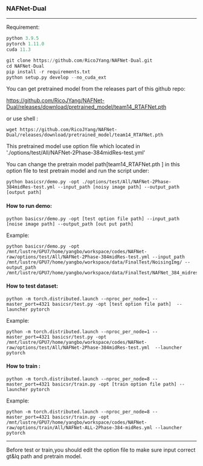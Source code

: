 ### NAFNet-Dual

------

Requirement:

```python
python 3.9.5
pytorch 1.11.0
cuda 11.3

git clone https://github.com/RicoJYang/NAFNet-Dual.git
cd NAFNet-Dual
pip install -r requirements.txt
python setup.py develop --no_cuda_ext
```

You can get pretrained model from the releases part of this github repo:

https://github.com/RicoJYang/NAFNet-Dual/releases/download/pretrained_model/team14_RTAFNet.pth

or use shell :

```
wget https://github.com/RicoJYang/NAFNet-Dual/releases/download/pretrained_model/team14_RTAFNet.pth 
```

This pretrained model use option file which located in './options/test/All/NAFNet-2Phase-384midRes-test.yml'

You can change the pretrain model path[team14_RTAFNet.pth ] in this option file to test  pretrain model and run the script under:

```shell
python basicsr/demo.py -opt ./options/test/All/NAFNet-2Phase-384midRes-test.yml --input_path [noisy image path] --output_path [output path]
```

#### How to run demo:

```shell
python basicsr/demo.py -opt [test option file path] --input_path [noise image path] --output_path [out put path]
```

Example:

`````shell
python basicsr/demo.py -opt /mnt/lustre/GPU7/home/yangbo/workspace/codes/NAFNet-raw/options/test/All/NAFNet-2Phase-384midRes-test.yml --input_path /mnt/lustre/GPU7/home/yangbo/workspace/data/FinalTest/NoisingImg/ --output_path /mnt/lustre/GPU7/home/yangbo/workspace/data/FinalTest/NAFNet_384_midresidue_RESULT/
`````

#### How to test dataset:

```
python -m torch.distributed.launch --nproc_per_node=1 --master_port=4321 basicsr/test.py -opt [test option file path]  --launcher pytorch
```

Example:

```shell
python -m torch.distributed.launch --nproc_per_node=1 --master_port=4321 basicsr/test.py -opt /mnt/lustre/GPU7/home/yangbo/workspace/codes/NAFNet-raw/options/test/All/NAFNet-2Phase-384midRes-test.yml  --launcher pytorch
```

#### How to train :

```
python -m torch.distributed.launch --nproc_per_node=8 --master_port=4321 basicsr/train.py -opt [train option file path] --launcher pytorch
```

Example:

```
python -m torch.distributed.launch --nproc_per_node=8 --master_port=4321 basicsr/train.py -opt /mnt/lustre/GPU7/home/yangbo/workspace/codes/NAFNet-raw/options/train/All/NAFNet-ALL-2Phase-384-midRes.yml --launcher pytorch
```

------

Before test or train,you should edit the option file to make sure input correct gt&lq path and pretrain model.